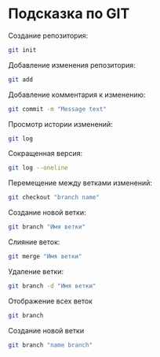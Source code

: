 # Подсказка по GIT

Создание репозитория:
```sh
git init
```

Добавление изменения репозитория:
```sh
git add
```

Добавление комментария к изменению:
```sh
git commit -m "Message text"
```

Просмотр истории изменений:
```sh
git log
```

Сокращенная версия:
```sh
git log --oneline
```

Перемещение между ветками изменений:
```sh
git checkout "branch name"
```

Создание новой ветки:
```sh
git branch "Имя ветки"
```

Слияние веток:
```sh
git merge "Имя ветки"
```

Удаление ветки:
```sh
git branch -d "Имя ветки"
```

Отображение всех веток
```sh
git branch
```

Создание новой ветки
```sh
git branch "name branch"
```